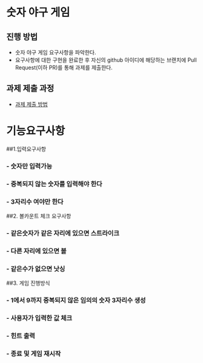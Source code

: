 # 숫자 야구 게임
## 진행 방법
* 숫자 야구 게임 요구사항을 파악한다.
* 요구사항에 대한 구현을 완료한 후 자신의 github 아이디에 해당하는 브랜치에 Pull Request(이하 PR)를 통해 과제를 제출한다.

## 과제 제출 과정
* [과제 제출 방법](https://github.com/next-step/nextstep-docs/tree/master/precourse)


# 기능요구사항
##1.입력요구사항
### - 숫자만 입력가능
### - 중복되지 않는 숫자를 입력해야 한다
### - 3자리수 여야만 한다

##2. 볼카운트 체크 요구사항
### - 같은숫자가 같은 자리에 있으면 스트라이크
### - 다른 자리에 있으면 볼
### - 같은수가 없으면 낫싱

##3. 게임 진행방식
### - 1에서 9까지 중복되지 않은 임의의 숫자 3자리수 생성
### - 사용자가 입력한 값 체크
### - 힌트 출력
### - 종료 및 게임 재시작



